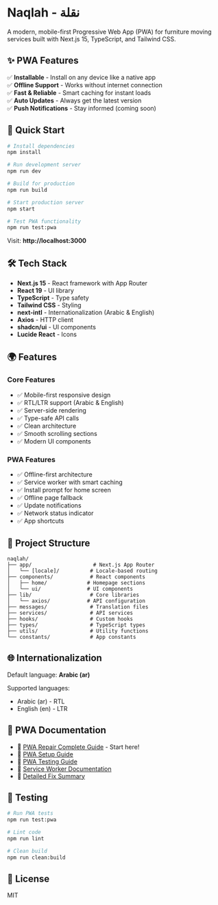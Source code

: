 # Naqlah - نقلة

A modern, mobile-first Progressive Web App (PWA) for furniture moving services built with Next.js 15, TypeScript, and Tailwind CSS.

## ✨ PWA Features

✅ **Installable** - Install on any device like a native app  
✅ **Offline Support** - Works without internet connection  
✅ **Fast & Reliable** - Smart caching for instant loads  
✅ **Auto Updates** - Always get the latest version  
✅ **Push Notifications** - Stay informed (coming soon)

## 🚀 Quick Start

```bash
# Install dependencies
npm install

# Run development server
npm run dev

# Build for production
npm run build

# Start production server
npm start

# Test PWA functionality
npm run test:pwa
```

Visit: **http://localhost:3000**

## 🛠️ Tech Stack

- **Next.js 15** - React framework with App Router
- **React 19** - UI library
- **TypeScript** - Type safety
- **Tailwind CSS** - Styling
- **next-intl** - Internationalization (Arabic & English)
- **Axios** - HTTP client
- **shadcn/ui** - UI components
- **Lucide React** - Icons

## 🌍 Features

### Core Features

- ✅ Mobile-first responsive design
- ✅ RTL/LTR support (Arabic & English)
- ✅ Server-side rendering
- ✅ Type-safe API calls
- ✅ Clean architecture
- ✅ Smooth scrolling sections
- ✅ Modern UI components

### PWA Features

- ✅ Offline-first architecture
- ✅ Service worker with smart caching
- ✅ Install prompt for home screen
- ✅ Offline page fallback
- ✅ Update notifications
- ✅ Network status indicator
- ✅ App shortcuts

## 📁 Project Structure

```
naqlah/
├── app/                    # Next.js App Router
│   └── [locale]/          # Locale-based routing
├── components/            # React components
│   ├── home/             # Homepage sections
│   └── ui/               # UI components
├── lib/                   # Core libraries
│   └── axios/            # API configuration
├── messages/              # Translation files
├── services/              # API services
├── hooks/                 # Custom hooks
├── types/                 # TypeScript types
├── utils/                 # Utility functions
└── constants/             # App constants
```

## 🌐 Internationalization

Default language: **Arabic (ar)**

Supported languages:

- Arabic (ar) - RTL
- English (en) - LTR

## 📱 PWA Documentation

- 📖 [PWA Repair Complete Guide](./PWA_REPAIR_COMPLETE.md) - Start here!
- 📖 [PWA Setup Guide](./docs/PWA_SETUP.md)
- 📖 [PWA Testing Guide](./docs/PWA_TESTING.md)
- 📖 [Service Worker Documentation](./docs/SERVICE_WORKER.md)
- 📖 [Detailed Fix Summary](./docs/PWA_FIX_SUMMARY.md)

## 🧪 Testing

```bash
# Run PWA tests
npm run test:pwa

# Lint code
npm run lint

# Clean build
npm run clean:build
```

## 📝 License

MIT
